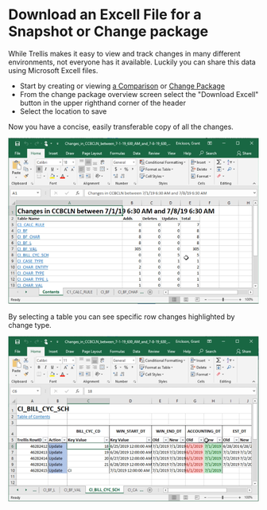 # Download an Excell File for a Snapshot or Change package
While Trellis makes it easy to view and track changes in many different environments, not everyone has it available. Luckily you can share this data using Microsoft Excell files.

* Start by creating or viewing [a Comparison](Snapshot-Comparisons.md) or [Change Package](Change-Packages.md)
* From the change package overview screen select the "Download Excell" button in the upper righthand corner of the header
* Select the location to save

Now you have a concise, easily transferable copy of all the changes.

<img src="Media/Excell-Changes.png" width="600">

By selecting a table you can see specific row changes highlighted by change type. 

<img src="Media/Excell-Table-Changes.png" width="600">


